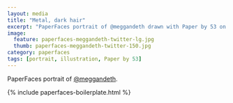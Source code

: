 ```yaml
---
layout: media
title: "Metal, dark hair"
excerpt: "PaperFaces portrait of @meggandeth drawn with Paper by 53 on an iPad."
image: 
  feature: paperfaces-meggandeth-twitter-lg.jpg
  thumb: paperfaces-meggandeth-twitter-150.jpg
category: paperfaces
tags: [portrait, illustration, Paper by 53]
---
```


PaperFaces portrait of [@meggandeth](http://twitter.com/meggandeth).

{% include paperfaces-boilerplate.html %}